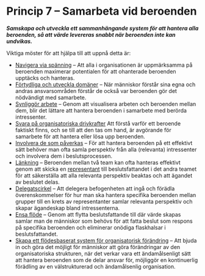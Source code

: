 # Princip 7 – Samarbeta vid beroenden


**_Samskapa och utveckla ett sammanhängande system för att hantera alla beroenden, så att värde levereras snabbt när beroenden inte kan undvikas._**

Viktiga möster för att hjälpa till att uppnå detta är:

-   [Navigera via spänning](section:navigate-via-tension) – Att alla i organisationen är uppmärksamma på beroenden maximerar potentialen för att ohanterade beroenden upptäcks och hanteras.
-   [Förtydliga och utveckla domäner](section:clarify-and-develop-domains) – När människor förstår sina egna och andras ansvarsområden förstår de också var beroenden gör det nödvändigt med samarbete.
-   [Synliggör arbete](section:visualize-work) – Genom att visualisera arbeten och beroenden mellan dem, blir det lättare att hantera beroenden i samarbete med berörda intressenter.
-   [Svara på organisatoriska drivkrafter](section:respond-to-organizational-drivers) Att förstå varför ett beroende faktiskt finns, och se till att den tas om hand, är avgörande för samarbete för att hantera eller lösa upp beroenden.
-   [Involvera de som påverkas](section:involve-those-affected) – För att hantera beroenden på ett effektivt sätt behöver man ofta samla perspektiv från alla (relevanta) intressenter och involvera dem i beslutsprocessen.
-   [Länkning](section:linking) – Beroenden mellan två team kan ofta hanteras effektivt genom att skicka en [representant](section:representative) till beslutsfattandet i det andra teamet för att säkerställa att alla relevanta perspektiv beaktas och att ägandet av beslutet delas.
-   [Delegatscirkel](section:delegate-circle) – Att delegera befogenheten att ingå och förädla överenskommelser för hur man ska hantera specifika beroenden mellan grupper till en krets av representanter samlar relevanta perspektiv och skapar ägandeskap bland intressenterna.
-   [Ensa flöde](section:align-flow) – Genom att flytta beslutsfattande till där värde skapas samlar man de människor som behövs för att fatta beslut som respons på specifika beroenden och eliminerar onödiga flaskhalsar i beslutsfattandet.
-   [Skapa ett flödesbaserat system för organisatorisk förändring](section:create-a-pull-system-for-organizational-change) – Att bjuda in och göra det möjligt för människor att göra förändringar av den organisatoriska strukturen, när det verkar vara ett ändamålsenligt sätt att hantera beroenden som de delar ansvar för, möjliggör en kontinuerlig förädling av en välstrukturerad och ändamålsenlig organisation.
